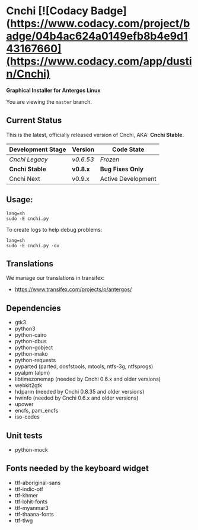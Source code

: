 # Cnchi  [![Codacy Badge](https://www.codacy.com/project/badge/04b4ac624a0149efb8b4e9d143167660](https://www.codacy.com/app/dustin/Cnchi)
**Graphical Installer for Antergos Linux**

You are viewing the `master` branch.

## Current Status
This is the latest, officially released version of Cnchi, AKA: **Cnchi Stable**. 

|Development Stage|Version| Code State|
----------------- | -------------- | -------- |
|*Cnchi Legacy*|*v0.6.53*|*Frozen*|
|**Cnchi Stable**|**v0.8.x**|**Bug Fixes Only**|
|Cnchi Next | v0.9.x | Active Development|

## Usage:

```
lang=sh
sudo -E cnchi.py
```

To create logs to help debug problems:
```
lang=sh
sudo -E cnchi.py -dv
```

## Translations

We manage our translations in transifex:

 - https://www.transifex.com/projects/p/antergos/

## Dependencies

 - gtk3
 - python3
 - python-cairo
 - python-dbus
 - python-gobject
 - python-mako
 - python-requests
 - pyparted (parted, dosfstools, mtools, ntfs-3g, ntfsprogs)
 - pyalpm (alpm)
 - libtimezonemap (needed by Cnchi 0.6.x and older versions)
 - webkit2gtk 
 - hdparm (needed by Cnchi 0.8.35 and older versions)
 - hwinfo (needed by Cnchi 0.6.x and older versions)
 - upower
 - encfs, pam_encfs
 - iso-codes
 
## Unit tests
 - python-mock 

## Fonts needed by the keyboard widget
 - ttf-aboriginal-sans
 - ttf-indic-otf
 - ttf-khmer
 - ttf-lohit-fonts
 - ttf-myanmar3
 - ttf-thaana-fonts
 - ttf-tlwg

